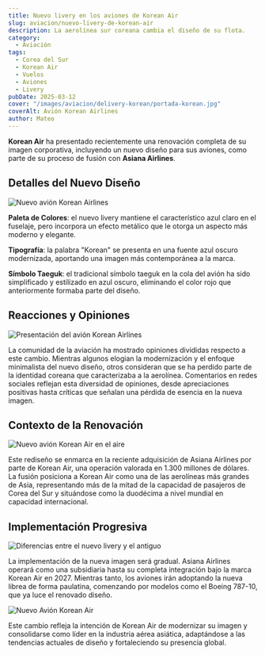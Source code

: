 ```yaml
---
title: Nuevo livery en los aviones de Korean Air
slug: aviacion/nuevo-livery-de-korean-air
description: La aerolínea sur coreana cambia el diseño de su flota.
category:
  - Aviación
tags:
  - Corea del Sur
  - Korean Air
  - Vuelos 
  - Aviones
  - Livery
pubDate: 2025-03-12
cover: "/images/aviacion/delivery-korean/portada-korean.jpg"
coverAlt: Avión Korean Airlines
author: Mateo 
---
```


**Korean Air** ha presentado recientemente una renovación completa de su imagen corporativa, incluyendo un nuevo diseño para sus aviones, como parte de su proceso de fusión con **Asiana Airlines**. 

## Detalles del Nuevo Diseño
<img src="/images/aviacion/delivery-korean/korean.jpeg" alt="Nuevo avión Korean Airlines">

**Paleta de Colores**: el nuevo livery mantiene el característico azul claro en el fuselaje, pero incorpora un efecto metálico que le otorga un aspecto más moderno y elegante. 


**Tipografía**: la palabra "Korean" se presenta en una fuente azul oscuro modernizada, aportando una imagen más contemporánea a la marca. 


**Símbolo Taeguk**: el tradicional símbolo taeguk en la cola del avión ha sido simplificado y estilizado en azul oscuro, eliminando el color rojo que anteriormente formaba parte del diseño. 


## Reacciones y Opiniones
<img src="/images/aviacion/delivery-korean/korean-avion3.jpg" alt="Presentación del avión Korean Airlines">

La comunidad de la aviación ha mostrado opiniones divididas respecto a este cambio. Mientras algunos elogian la modernización y el enfoque minimalista del nuevo diseño, otros consideran que se ha perdido parte de la identidad coreana que caracterizaba a la aerolínea. Comentarios en redes sociales reflejan esta diversidad de opiniones, desde apreciaciones positivas hasta críticas que señalan una pérdida de esencia en la nueva imagen. 


## Contexto de la Renovación
<img src="/images/aviacion/delivery-korean/korean3.jpeg" alt="Nuevo avión Korean Air en el aire">

Este rediseño se enmarca en la reciente adquisición de Asiana Airlines por parte de Korean Air, una operación valorada en 1.300 millones de dólares. La fusión posiciona a Korean Air como una de las aerolíneas más grandes de Asia, representando más de la mitad de la capacidad de pasajeros de Corea del Sur y situándose como la duodécima a nivel mundial en capacidad internacional. 


## Implementación Progresiva
<img src="/images/aviacion/delivery-korean/korean4.jpeg" alt="Diferencias entre el nuevo livery y el antiguo">

La implementación de la nueva imagen será gradual. Asiana Airlines operará como una subsidiaria hasta su completa integración bajo la marca Korean Air en 2027. Mientras tanto, los aviones irán adoptando la nueva librea de forma paulatina, comenzando por modelos como el Boeing 787-10, que ya luce el renovado diseño. 

<img src="/images/aviacion/delivery-korean/korean10.jpeg" alt="Nuevo Avión Korean Air">

Este cambio refleja la intención de Korean Air de modernizar su imagen y consolidarse como líder en la industria aérea asiática, adaptándose a las tendencias actuales de diseño y fortaleciendo su presencia global.